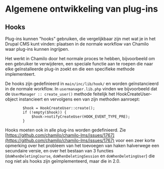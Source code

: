 # Algemene ontwikkeling van plug-ins

## Hooks

Plug-ins kunnen "hooks" gebruiken, die vergelijkbaar zijn met wat je in het Drupal CMS kunt vinden: plaatsen in de normale workflow van Chamilo waar plug-ins kunnen ingrijpen.

Het werkt in Chamilo door het normale proces te hebben, bijvoorbeeld om een gebruiker te verwijderen, een speciale functie aan te roepen die naar elke geïnstalleerde plug-in zoekt en die een specifieke methode implementeert.

De hooks zijn gedefinieerd in `main/inc/lib/hook/` en worden geïnstancieerd in de normale workflow. In `usermanager.lib.php` vinden we bijvoorbeeld dat de `UserManager :: create_user()` methode feitelijk het HookCreateUser-object instancieert en vervolgens een van zijn methoden aanroept:

```text
        $hook = HookCreateUser::create();
        if (!empty($hook)) {
            $hook->notifyCreateUser(HOOK_EVENT_TYPE_PRE);
        }
```

Hooks moeten ook in alle plug-ins worden gedefinieerd. Zie [https://github.com/chamilo/chamilo-lms/issues/1767](https://github.com/chamilo/chamilo-lms/issues/1767) voor een zeer korte opmerking over het probleem van het toevoegen van haken halverwege een secundaire versie, en over het bestaan van 3 functies \(`doWhenDeletingCourse`, `doWhenDeletingSession` en `doWhenDeletingUser`\) die nog niet als hooks zijn geïmplementeerd, maar die in 2.0.

